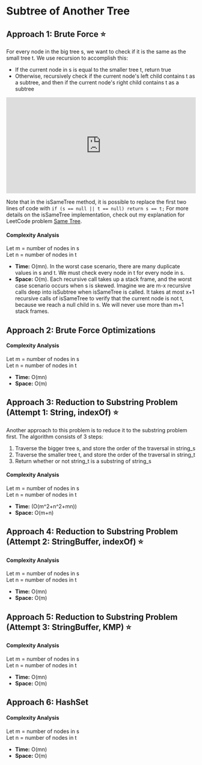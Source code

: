# Subtree of Another Tree 

## Approach 1: Brute Force ⭐
For every node in the big tree s, we want to check if it is the same as the small tree t. We use recursion to accomplish this:
- If the current node in s is equal to the smaller tree t, return true
- Otherwise, recursively check if the current node's left child contains t as a subtree, and then if the current node's right child contains t as a subtree

<iframe src="https://leetcode.com/playground/YxKD2YGD/shared" frameBorder="0" width="100%" height="255"></iframe>

Note that in the isSameTree method, it is possible to replace the first two lines of code with `if (s == null || t == null) return s == t;`
For more details on the isSameTree implementation, check out my explanation for LeetCode problem [Same Tree](../0100_Same-Tree/Explanation.md).

#### Complexity Analysis
Let m = number of nodes in s  
Let n = number of nodes in t
- **Time:** O(mn). In the worst case scenario, there are many duplicate values in s and t. We must check every node in t for every node in s.  
- **Space:** O(m). Each recursive call takes up a stack frame, and the worst case scenario occurs when s is skewed. Imagine we are m-x recursive calls deep into isSubtree when isSameTree is called. It takes at most x+1 recursive calls of isSameTree to verify that the current node is not t, because we reach a null child in s. We will never use more than m+1 stack frames.

## Approach 2: Brute Force Optimizations

#### Complexity Analysis
Let m = number of nodes in s  
Let n = number of nodes in t
- **Time:** O(mn)
- **Space:** O(m)

## Approach 3: Reduction to Substring Problem (Attempt 1: String, indexOf) ⭐
Another approach to this problem is to reduce it to the substring problem first. The algorithm consists of 3 steps:
1. Traverse the bigger tree s, and store the order of the traversal in string_s
2. Traverse the smaller tree t, and store the order of the traversal in string_t
3. Return whether or not string_t is a substring of string_s

#### Complexity Analysis
Let m = number of nodes in s  
Let n = number of nodes in t
- **Time:** \(O(m^2+n^2+mn)\)
- **Space:** O(m+n)

## Approach 4: Reduction to Substring Problem (Attempt 2: StringBuffer, indexOf) ⭐

#### Complexity Analysis
Let m = number of nodes in s  
Let n = number of nodes in t
- **Time:** O(mn)
- **Space:** O(m)

## Approach 5: Reduction to Substring Problem (Attempt 3: StringBuffer, KMP) ⭐

#### Complexity Analysis
Let m = number of nodes in s  
Let n = number of nodes in t
- **Time:** O(mn)
- **Space:** O(m)

## Approach 6: HashSet

#### Complexity Analysis
Let m = number of nodes in s  
Let n = number of nodes in t
- **Time:** O(mn)
- **Space:** O(m)
